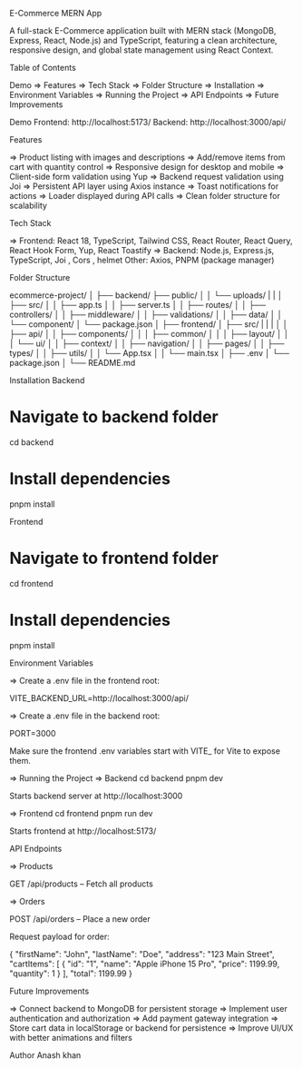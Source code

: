 E-Commerce MERN App

A full-stack E-Commerce application built with MERN stack (MongoDB, Express, React, Node.js) and TypeScript, featuring a clean architecture, responsive design, and global state management using React Context.

Table of Contents

Demo
=> Features
=> Tech Stack
=> Folder Structure
=> Installation
=> Environment Variables
=> Running the Project
=> API Endpoints
=> Future Improvements

Demo
Frontend: http://localhost:5173/
Backend: http://localhost:3000/api/

Features

=> Product listing with images and descriptions
=> Add/remove items from cart with quantity control
=> Responsive design for desktop and mobile
=> Client-side form validation using Yup
=> Backend request validation using Joi
=> Persistent API layer using Axios instance
=> Toast notifications for actions
=> Loader displayed during API calls
=> Clean folder structure for scalability

Tech Stack

=> Frontend: React 18, TypeScript, Tailwind CSS, React Router, React Query, React Hook Form, Yup, React Toastify
=> Backend: Node.js, Express.js, TypeScript, Joi , Cors , helmet
Other: Axios, PNPM (package manager)

Folder Structure

ecommerce-project/
│
├── backend/
├── public/
│   │   └── uploads/
|   |
│   ├── src/
│   │   ├── app.ts
│   │   ├── server.ts
│   │   ├── routes/
│   │   ├── controllers/
│   │   ├── middleware/
│   │   ├── validations/
│   │   ├── data/
│   │   └── component/
│   └── package.json
│
├── frontend/
│   ├── src/
|   |   |
│   │   ├── api/
│   │   ├── components/
│   │   │   ├── common/
│   │   │   ├── layout/
│   │   │   └── ui/
│   │   ├── context/
│   │   ├── navigation/
│   │   ├── pages/
│   │   ├── types/
│   │   ├── utils/
│   │   └── App.tsx
│   │   └── main.tsx
│   ├── .env
│   └── package.json
│
└── README.md

Installation
Backend
# Navigate to backend folder
cd backend

# Install dependencies
pnpm install

Frontend
# Navigate to frontend folder
cd frontend

# Install dependencies
pnpm install

Environment Variables

=> Create a .env file in the frontend root:

VITE_BACKEND_URL=http://localhost:3000/api/

=> Create a .env file in the backend root:

PORT=3000


Make sure the frontend .env variables start with VITE_ for Vite to expose them.

=> Running the Project
=> Backend
cd backend
pnpm dev


Starts backend server at http://localhost:3000

=> Frontend
cd frontend
pnpm run dev


Starts frontend at http://localhost:5173/

API Endpoints

=>  Products

GET /api/products – Fetch all products

=>  Orders

POST /api/orders – Place a new order

Request payload for order:

{
  "firstName": "John",
  "lastName": "Doe",
  "address": "123 Main Street",
  "cartItems": [
    {
      "id": "1",
      "name": "Apple iPhone 15 Pro",
      "price": 1199.99,
      "quantity": 1
    }
  ],
  "total": 1199.99
}

Future Improvements

=> Connect backend to MongoDB for persistent storage
=> Implement user authentication and authorization
=> Add payment gateway integration
=> Store cart data in localStorage or backend for persistence
=> Improve UI/UX with better animations and filters

Author
Anash khan